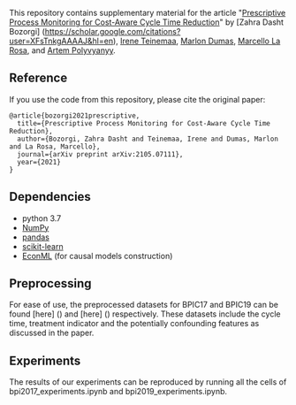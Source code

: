 This repository contains supplementary material for the article "[Prescriptive Process Monitoring for Cost-Aware Cycle Time Reduction](https://arxiv.org/abs/2105.07111)" by [Zahra Dasht Bozorgi] (https://scholar.google.com/citations?user=XFsTnkgAAAAJ&hl=en), [Irene Teinemaa](https://irhete.github.io/), [Marlon Dumas](http://kodu.ut.ee/~dumas/), [Marcello La Rosa](http://www.marcellolarosa.com/), and [Artem Polyvyanyy](https://scholar.google.com.au/citations?user=CTF5-1EAAAAJ&hl=en).

## Reference
If you use the code from this repository, please cite the original paper:
```
@article{bozorgi2021prescriptive,
  title={Prescriptive Process Monitoring for Cost-Aware Cycle Time Reduction},
  author={Bozorgi, Zahra Dasht and Teinemaa, Irene and Dumas, Marlon and La Rosa, Marcello},
  journal={arXiv preprint arXiv:2105.07111},
  year={2021}
}
```

## Dependencies

* python 3.7
* [NumPy](http://www.numpy.org/)
* [pandas](http://pandas.pydata.org/)
* [scikit-learn](http://scikit-learn.org/stable/index.html)
* [EconML](https://github.com/microsoft/EconML) (for causal models construction)



## Preprocessing

For ease of use, the preprocessed datasets for BPIC17 and BPIC19 can be found [here] () and [here] () respectively. These datasets include the cycle time, treatment indicator and the potentially confounding features as discussed in the paper. 



## Experiments
The results of our experiments can be reproduced by running all the cells of bpi2017_experiments.ipynb and bpi2019_experiments.ipynb.